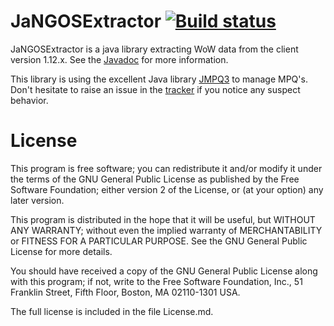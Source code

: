# JaNGOSExtractor  [![Build status](https://travis-ci.com/Warkdev/JaNGOSExtractor.svg?branch=master)][1]
JaNGOSExtractor is a java library extracting WoW data from the client version 1.12.x. See the [Javadoc][2] for more information.

This library is using the excellent Java library [JMPQ3][3] to manage MPQ's. Don't hesitate to raise an issue in the [tracker][4] if you notice any suspect behavior.

# License
This program is free software; you can redistribute it and/or modify it under the terms of the GNU General Public License as published by the Free Software Foundation; either version 2 of the License, or (at your option) any later version.

This program is distributed in the hope that it will be useful, but WITHOUT ANY WARRANTY; without even the implied warranty of MERCHANTABILITY or FITNESS FOR A PARTICULAR PURPOSE. See the GNU General Public License for more details.

You should have received a copy of the GNU General Public License along with this program; if not, write to the Free Software Foundation, Inc., 51 Franklin Street, Fifth Floor, Boston, MA 02110-1301 USA.

The full license is included in the file License.md.

[1]: https://travis-ci.com/Warkdev/JaNGOSExtractor "Travis CI · JaNGOS Extractor build status"
[2]: https://warkdev.github.io/JaNGOSExtractor/apidocs/ "JaNGOS Extractor javadoc"
[3]: https://github.com/inwc3/JMPQ3/ "JMPQ3 Library"
[4]: https://github.com/JaNGOSExtractor/issues/ "JaNGOS Extractor Issues"

